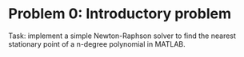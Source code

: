 # Problem 0: Introductory problem

Task: implement a simple Newton-Raphson solver to find the nearest stationary point of a n-degree polynomial in MATLAB.
